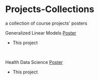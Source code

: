 # Projects-Collections
a collection of course projects' posters 

Generalized Linear Models [Poster](https://github.com/statsym/Projects-Collections/blob/main/glm.pdf)
* This project

$~$
  
Health Data Science [Poster](https://github.com/statsym/Projects-Collections/blob/main/hds.pdf)
* This project 

